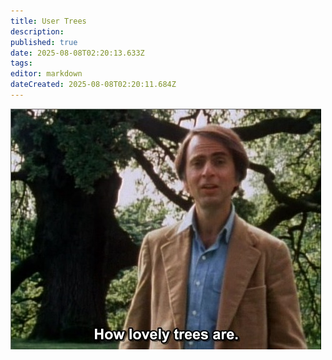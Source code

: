 ```yaml
---
title: User Trees
description: 
published: true
date: 2025-08-08T02:20:13.633Z
tags: 
editor: markdown
dateCreated: 2025-08-08T02:20:11.684Z
---
```


<img src="/assets/lovelytrees.jpg" />